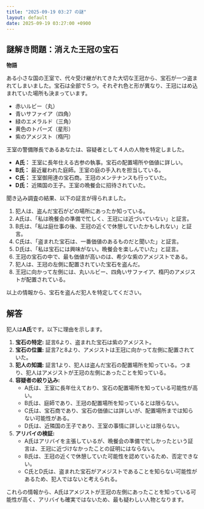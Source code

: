 ```yaml
---
title: "2025-09-19 03:27 の謎"
layout: default
date: 2025-09-19 03:27:00 +0900
---
```

## 謎解き問題：消えた王冠の宝石

**物語**

ある小さな国の王室で、代々受け継がれてきた大切な王冠から、宝石が一つ盗まれてしまいました。宝石は全部で５つ。それぞれ色と形が異なり、王冠にはめ込まれていた場所も決まっています。

*   赤いルビー（丸）
*   青いサファイア（四角）
*   緑のエメラルド（三角）
*   黄色のトパーズ（星形）
*   紫のアメジスト（楕円）

王室の警備隊長であるあなたは、容疑者として４人の人物を特定しました。

*   **A氏：** 王室に長年仕える古参の執事。宝石の配置場所や価値に詳しい。
*   **B氏：** 最近雇われた庭師。王室の庭の手入れを担当している。
*   **C氏：** 王室御用達の宝石商。王冠のメンテナンスも行っていた。
*   **D氏：** 近隣国の王子。王室の晩餐会に招待されていた。

聞き込み調査の結果、以下の証言が得られました。

1.  犯人は、盗んだ宝石がどの場所にあったか知っている。
2.  A氏は、「私は晩餐会の準備で忙しく、王冠には近づいていない」と証言。
3.  B氏は、「私は庭仕事の後、王冠の近くで休憩していたかもしれない」と証言。
4.  C氏は、「盗まれた宝石は、一番価値のあるものだと聞いた」と証言。
5.  D氏は、「私は宝石には興味がない。晩餐会を楽しんでいた」と証言。
6.  王冠の宝石の中で、最も価値が高いのは、希少な紫のアメジストである。
7.  犯人は、王冠の左側に配置されていた宝石を盗んだ。
8.  王冠に向かって左側には、丸いルビー、四角いサファイア、楕円のアメジストが配置されている。

以上の情報から、宝石を盗んだ犯人を特定してください。

## 解答

犯人は**A氏**です。以下に理由を示します。

1.  **宝石の特定:** 証言6より、盗まれた宝石は紫のアメジスト。
2.  **宝石の位置:** 証言7と8より、アメジストは王冠に向かって左側に配置されていた。
3.  **犯人の知識:** 証言1より、犯人は盗んだ宝石の配置場所を知っている。つまり、犯人はアメジストが王冠の左側にあったことを知っている。
4.  **容疑者の絞り込み:**
    *   A氏は、王室に長年仕えており、宝石の配置場所を知っている可能性が高い。
    *   B氏は、庭師であり、王冠の配置場所を知っているとは限らない。
    *   C氏は、宝石商であり、宝石の価値には詳しいが、配置場所までは知らない可能性がある。
    *   D氏は、近隣国の王子であり、王室の事情に詳しいとは限らない。
5.  **アリバイの検証:**
    *   A氏はアリバイを主張しているが、晩餐会の準備で忙しかったという証言は、王冠に近づけなかったことの証明にはならない。
    *   B氏は、王冠の近くで休憩していた可能性を認めているため、否定できない。
    *   C氏とD氏は、盗まれた宝石がアメジストであることを知らない可能性があるため、犯人ではないと考えられる。

これらの情報から、A氏はアメジストが王冠の左側にあったことを知っている可能性が高く、アリバイも確実ではないため、最も疑わしい人物となります。
